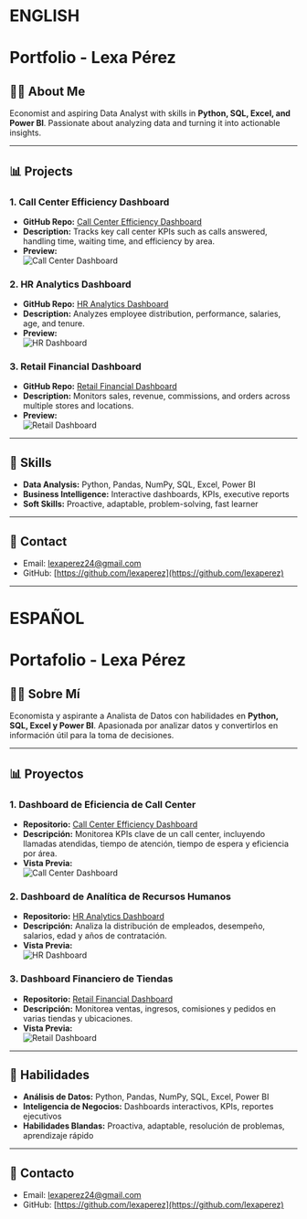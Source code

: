 # ENGLISH

# Portfolio - Lexa Pérez

## 👩‍💻 About Me
Economist and aspiring Data Analyst with skills in **Python, SQL, Excel, and Power BI**. Passionate about analyzing data and turning it into actionable insights.

---

## 📊 Projects

### 1. Call Center Efficiency Dashboard
- **GitHub Repo:** [Call Center Efficiency Dashboard](https://github.com/lexaperez24/CallCenter_Efficiency_Dashboard)  
- **Description:** Tracks key call center KPIs such as calls answered, handling time, waiting time, and efficiency by area.  
- **Preview:**  
![Call Center Dashboard](images/dashboard_screenshot.png)

### 2. HR Analytics Dashboard
- **GitHub Repo:** [HR Analytics Dashboard](https://github.com/lexaperez24/HR_Analytics_Dashboard)  
- **Description:** Analyzes employee distribution, performance, salaries, age, and tenure.  
- **Preview:**  
![HR Dashboard](images/dashboard_screenshot.png)

### 3. Retail Financial Dashboard
- **GitHub Repo:** [Retail Financial Dashboard](https://github.com/lexaperez24/Retail_Financial_Dashboard)  
- **Description:** Monitors sales, revenue, commissions, and orders across multiple stores and locations.  
- **Preview:**  
![Retail Dashboard](images/dashboard_screenshot.png)

---

## 📌 Skills
- **Data Analysis:** Python, Pandas, NumPy, SQL, Excel, Power BI  
- **Business Intelligence:** Interactive dashboards, KPIs, executive reports  
- **Soft Skills:** Proactive, adaptable, problem-solving, fast learner  

---

## 📧 Contact
- Email: lexaperez24@gmail.com  
- GitHub: [https://github.com/lexaperez](https://github.com/lexaperez)

---

# ESPAÑOL

# Portafolio - Lexa Pérez

## 👩‍💻 Sobre Mí
Economista y aspirante a Analista de Datos con habilidades en **Python, SQL, Excel y Power BI**. Apasionada por analizar datos y convertirlos en información útil para la toma de decisiones.

---

## 📊 Proyectos

### 1. Dashboard de Eficiencia de Call Center
- **Repositorio:** [Call Center Efficiency Dashboard](https://github.com/lexaperez24/CallCenter_Efficiency_Dashboard)  
- **Descripción:** Monitorea KPIs clave de un call center, incluyendo llamadas atendidas, tiempo de atención, tiempo de espera y eficiencia por área.  
- **Vista Previa:**  
![Call Center Dashboard](images/dashboard_screenshot.png)

### 2. Dashboard de Analítica de Recursos Humanos
- **Repositorio:** [HR Analytics Dashboard](https://github.com/lexaperez24/HR_Analytics_Dashboard)  
- **Descripción:** Analiza la distribución de empleados, desempeño, salarios, edad y años de contratación.  
- **Vista Previa:**  
![HR Dashboard](images/dashboard_screenshot.png)

### 3. Dashboard Financiero de Tiendas
- **Repositorio:** [Retail Financial Dashboard](https://github.com/lexaperez24/Retail_Financial_Dashboard)  
- **Descripción:** Monitorea ventas, ingresos, comisiones y pedidos en varias tiendas y ubicaciones.  
- **Vista Previa:**  
![Retail Dashboard](images/dashboard_screenshot.png)

---

## 📌 Habilidades
- **Análisis de Datos:** Python, Pandas, NumPy, SQL, Excel, Power BI  
- **Inteligencia de Negocios:** Dashboards interactivos, KPIs, reportes ejecutivos  
- **Habilidades Blandas:** Proactiva, adaptable, resolución de problemas, aprendizaje rápido  

---

## 📧 Contacto
- Email: lexaperez24@gmail.com   
- GitHub: [https://github.com/lexaperez](https://github.com/lexaperez)
